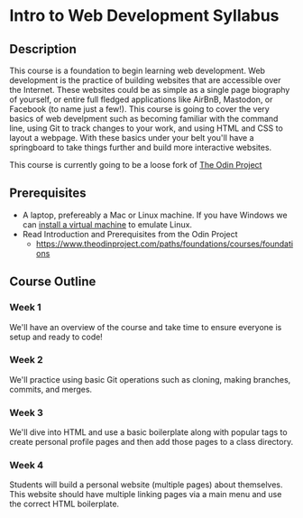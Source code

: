 # Intro to Web Development Syllabus

## Description

This course is a foundation to begin learning web development. Web development is the practice of building websites that are accessible over the Internet. These websites could be as simple as a single page biography of yourself, or entire full fledged applications like AirBnB, Mastodon, or Facebook (to name just a few!). This course is going to cover the very basics of web develpment such as becoming familiar with the command line, using Git to track changes to your work, and using HTML and CSS to layout a webpage. With these basics under your belt you'll have a springboard to take things further and build more interactive websites.

This course is currently going to be a loose fork of [The Odin Project](https://www.theodinproject.com)

## Prerequisites
* A laptop, prefereably a Mac or Linux machine. If you have Windows we can [install a virtual machine](https://www.theodinproject.com/lessons/foundations-installations#step-1-download-virtualbox-and-xubuntu) to emulate Linux.
* Read Introduction and Prerequisites from the Odin Project
	* https://www.theodinproject.com/paths/foundations/courses/foundations

## Course Outline

### Week 1

We'll have an overview of the course and take time to ensure everyone is setup and ready to code!

### Week 2

We'll practice using basic Git operations such as cloning, making branches, commits, and merges.

### Week 3

We'll dive into HTML and use a basic boilerplate along with popular tags to create personal profile pages and then add those pages to a class directory. 

### Week 4

Students will build a personal website (multiple pages) about themselves. This website should have multiple linking pages via a main menu and use the correct HTML boilerplate.

